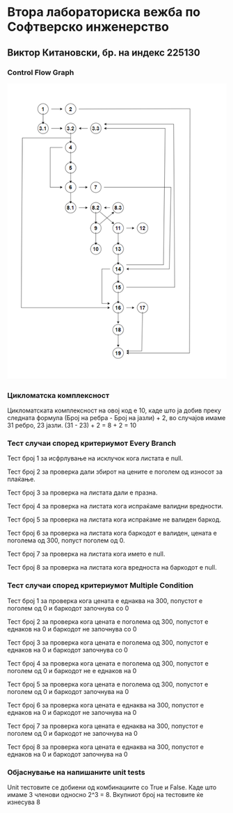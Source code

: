 # Втора лабораториска вежба по Софтверско инженерство

## Виктор Китановски, бр. на индекс 225130

###  Control Flow Graph

![ControlFlowGraph.png](ControlFlowGraph.png)

### Цикломатска комплексност

Цикломатската комплексност на овој код е 10, каде што ја добив преку следната формула
(Број на ребра - Број на јазли) + 2, во случајов имаме 31 ребро, 23 јазли.
(31 - 23) + 2 = 8 + 2 = 10

### Тест случаи според критериумот  Every Branch

Тест број 1 за исфрлување на исклучок кога листата е null.

Тест број 2 за проверка дали збирот на цените е поголем од износот за плаќање.

Тест број 3 за проверка на листата дали е празна.

Тест број 4 за проверка на листата кога испраќаме валидни вредности.

Тест број 5 за проверка на листата кога испраќаме не валиден баркод.

Тест број 6 за проверка на листата кога баркодот е валиден, цената е поголема од 300, попуст поголем од 0.

Тест број 7 за проверка на листата кога името е null.

Тест број 8 за проверка на листата кога вредноста на баркодот е null.

### Тест случаи според критериумот Multiple Condition

Тест број 1 за проверка кога цената е еднаква на 300, попустот е поголем од 0 и баркодот започнува со 0

Тест број 2 за проверка кога цената е поголема од 300, попустот е еднаков на 0 и баркодот не започнува со 0

Тест број 3 за проверка кога цената е поголема од 300, попустот е еднаков на 0 и баркодот започнува со 0

Тест број 4 за проверка кога цената е поголема од 300, попустот е поголем од 0 и баркодот не е еднаков на 0

Тест број 5 за проверка кога цената е поголема од 300, попустот е поголем од 0 и баркодот започнува на 0

Тест број 6 за проверка кога цената е еднаква на 300, попустот е еднаков на 0 и баркодот не започнува на 0

Тест број 7 за проверка кога цената е еднаква на 300, попустот е поголем од 0 и баркодот не започнува на 0

Тест број 8 за проверка кога цената е еднаква на 300, попустот е еднаков на 0 и баркодот започнува на 0

### Објаснување на напишаните unit tests

Unit тестовите се добиени од комбинациите со True и False.
Каде што имаме 3 членови односно 2^3 = 8.
Вкупниот број на тестовите ќе изнесува 8